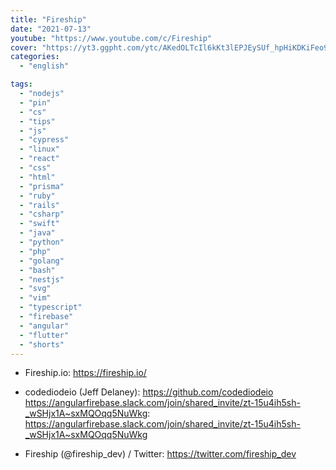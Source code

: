 ```yaml
---
title: "Fireship"
date: "2021-07-13"
youtube: "https://www.youtube.com/c/Fireship"
cover: "https://yt3.ggpht.com/ytc/AKedOLTcIl6kKt3lEPJEySUf_hpHiKDKiFeo9eWPReLysQ=s48-c-k-c0x00ffffff-no-rj"
categories:
  - "english"

tags:
  - "nodejs"
  - "pin"
  - "cs"
  - "tips"
  - "js"
  - "cypress"
  - "linux"
  - "react"
  - "css"
  - "html"
  - "prisma"
  - "ruby"
  - "rails"
  - "csharp"
  - "swift"
  - "java"
  - "python"
  - "php"
  - "golang"
  - "bash"
  - "nestjs"
  - "svg"
  - "vim"
  - "typescript"
  - "firebase"
  - "angular"
  - "flutter"
  - "shorts"
---
```


- Fireship.io: https://fireship.io/

- codediodeio (Jeff Delaney): https://github.com/codediodeio
  https://angularfirebase.slack.com/join/shared_invite/zt-15u4ih5sh-_wSHjx1A~sxMQOqq5NuWkg: https://angularfirebase.slack.com/join/shared_invite/zt-15u4ih5sh-_wSHjx1A~sxMQOqq5NuWkg
- Fireship (@fireship_dev) / Twitter: https://twitter.com/fireship_dev
